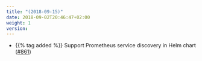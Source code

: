 ```yaml
---
title: "(2018-09-15)"
date: 2018-09-02T20:46:47+02:00
weight: 1
version:
---
```


- {{% tag added %}} Support Prometheus service discovery in Helm chart ([#861](https://github.com/tomkerkhove/promitor/issues/861))

